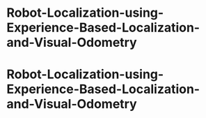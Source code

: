 # Robot-Localization-using-Experience-Based-Localization-and-Visual-Odometry
# Robot-Localization-using-Experience-Based-Localization-and-Visual-Odometry

